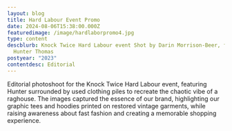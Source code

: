 ```yaml
---
layout: blog
title: Hard Labour Event Promo
date: 2024-08-06T15:38:00.000Z
featuredimage: /image/hardlaborpromo4.jpg
type: content
descblurb: Knock Twice Hard Labour event Shot by Darin Morrison-Beer, featuring
  Hunter Thomas
postyear: "2023"
contentdesc: Editorial
---
```

Editorial photoshoot for the Knock Twice Hard Labour event, featuring Hunter surrounded by used clothing piles to recreate the chaotic vibe of a raghouse. The images captured the essence of our brand, highlighting our graphic tees and hoodies printed on restored vintage garments, while raising awareness about fast fashion and creating a memorable shopping experience.
